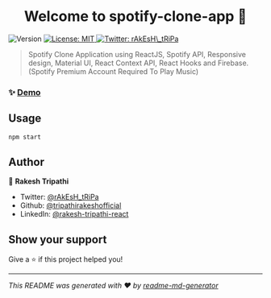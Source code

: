 <h1 align="center">Welcome to spotify-clone-app 👋</h1>
<p>
  <img alt="Version" src="https://img.shields.io/badge/version-0.1.0-blue.svg?cacheSeconds=2592000" />
  <a href="#" target="_blank">
    <img alt="License: MIT" src="https://img.shields.io/badge/License-MIT-yellow.svg" />
  </a>
  <a href="https://twitter.com/rAkEsH\_tRiPa" target="_blank">
    <img alt="Twitter: rAkEsH\_tRiPa" src="https://img.shields.io/twitter/follow/rAkEsH\_tRiPa.svg?style=social" />
  </a>
</p>

> Spotify Clone Application using ReactJS, Spotify API, Responsive design, Material UI, React Context API, React Hooks and Firebase.(Spotify Premium Account Required To Play Music)

### ✨ [Demo](https://spotify-clone-ecff4.web.app)

## Usage

```sh
npm start
```

## Author

👤 **Rakesh Tripathi**

* Twitter: [@rAkEsH\_tRiPa](https://twitter.com/rAkEsH\_tRiPa)
* Github: [@tripathirakeshofficial](https://github.com/tripathirakeshofficial)
* LinkedIn: [@rakesh-tripathi-react](https://linkedin.com/in/rakesh-tripathi-react)

## Show your support

Give a ⭐️ if this project helped you!

***
_This README was generated with ❤️ by [readme-md-generator](https://github.com/kefranabg/readme-md-generator)_